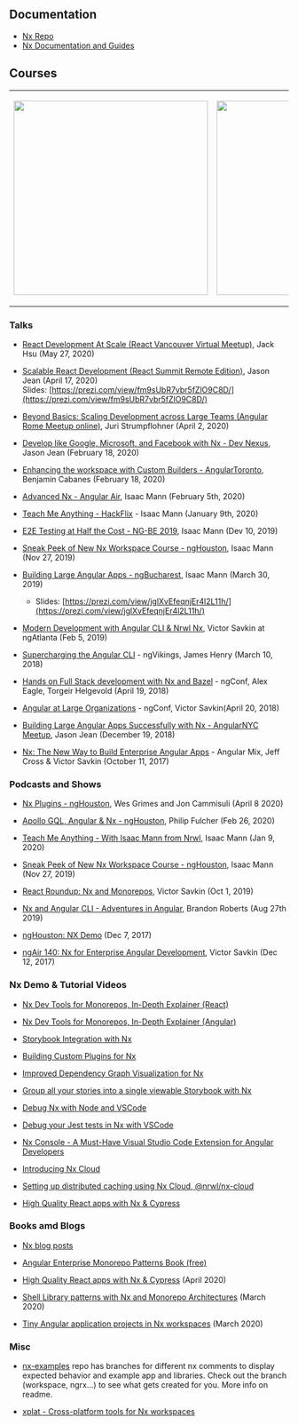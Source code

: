 ## Documentation

- [Nx Repo](https://github.com/nrwl/nx)
- [Nx Documentation and Guides](https://nx.dev)

## Courses

<table>
  <tr>
    <td>
      <a href="https://www.youtube.com/watch?v=2mYLe9Kp9VM&list=PLakNactNC1dH38AfqmwabvOszDmKriGco" target="_blank">
        <p align="center"><img src="https://raw.githubusercontent.com/nrwl/nx/master/images/nx-workspace-course.png" width="350"></p>
      </a>
    </td>
    <td>    
      <a href="https://nxplaybook.com/p/advanced-nx-workspaces" target="_blank">
      <p align="center"><img src="https://raw.githubusercontent.com/nrwl/nx/master/images/advanced-nx-workspace-course.png" width="350"></p>
      </a>
    </td>
  </tr>
</table>

### Talks

- [React Development At Scale (React Vancouver Virtual Meetup)](https://youtu.be/ZGXuzVipe1U?t=3721), Jack Hsu (May 27, 2020)

- [Scalable React Development (React Summit Remote Edition)](https://www.youtube.com/watch?v=Lr-u2ALSEQg), Jason Jean (April 17, 2020)  
  Slides: [https://prezi.com/view/fm9sUbR7vbr5fZlO9C8D/](https://prezi.com/view/fm9sUbR7vbr5fZlO9C8D/)

- [Beyond Basics: Scaling Development across Large Teams (Angular Rome Meetup online)](https://docs.google.com/presentation/d/1zEgeppole9avhrvV6Zmpmk-L1W9-6JsHbnjaJwBigtQ/edit?usp=sharing), Juri Strumpflohner (April 2, 2020)

- [Develop like Google, Microsoft, and Facebook with Nx - Dev Nexus](https://prezi.com/view/BVhl92reqg7cnhvv6hhH/), Jason Jean (February 18, 2020)

- [Enhancing the workspace with Custom Builders - AngularToronto](https://www.youtube.com/watch?v=M1Bk_O49n94), Benjamin Cabanes (February 18, 2020)

- [Advanced Nx - Angular Air](https://www.youtube.com/watch?v=pcTSDMid-aE), Isaac Mann (February 5th, 2020)

- [Teach Me Anything - HackFlix](https://www.youtube.com/watch?v=WRmj4JwfoMs) - Isaac Mann (January 9th, 2020)

* [E2E Testing at Half the Cost - NG-BE 2019](https://www.youtube.com/watch?v=C88th0SbepE), Isaac Mann (Dev 10, 2019)

* [Sneak Peek of New Nx Workspace Course - ngHouston](https://www.youtube.com/watch?v=uLbA4f2SINE&feature=youtu.be), Isaac Mann (Nov 27, 2019)

* [Building Large Angular Apps - ngBucharest](https://www.youtube.com/watch?v=bKhyTeTCf7M), Isaac Mann (March 30, 2019)

  - Slides: [https://prezi.com/view/jglXvEfeqnjEr4l2L11h/](https://prezi.com/view/jglXvEfeqnjEr4l2L11h/)

* [Modern Development with Angular CLI & Nrwl Nx](https://www.youtube.com/watch?v=tE8sUAfKI3g), Victor Savkin at ngAtlanta (Feb 5, 2019)

* [Supercharging the Angular CLI](https://www.youtube.com/watch?v=bMkKz8AedHc) - ngVikings, James Henry (March 10, 2018)

* [Hands on Full Stack development with Nx and Bazel](https://www.youtube.com/watch?v=1KDDIhcQORM) - ngConf, Alex Eagle, Torgeir Helgevold (April 19, 2018)

* [Angular at Large Organizations](https://www.youtube.com/watch?v=piQ0EZhtus0) - ngConf, Victor Savkin(April 20, 2018)

* [Building Large Angular Apps Successfully with Nx - AngularNYC Meetup](https://youtu.be/Jwv3wRZ3BTM), Jason Jean (December 19, 2018)

- [Nx: The New Way to Build Enterprise Angular Apps](https://www.youtube.com/watch?v=xo-1SDmvM8Y) - Angular Mix, Jeff Cross & Victor Savkin (October 11, 2017)

### Podcasts and Shows

- [Nx Plugins - ngHouston](https://youtu.be/bydqr-Yxsu8), Wes Grimes and Jon Cammisuli (April 8 2020)

- [Apollo GQL, Angular & Nx - ngHouston](https://youtu.be/bydqr-Yxsu8), Philip Fulcher (Feb 26, 2020)

- [Teach Me Anything - With Isaac Mann from Nrwl](https://youtu.be/WRmj4JwfoMs), Isaac Mann (Jan 9, 2020)

- [Sneak Peek of New Nx Workspace Course - ngHouston](https://www.youtube.com/watch?v=uLbA4f2SINE&feature=youtu.be), Isaac Mann (Nov 27, 2019)

- [React Roundup: Nx and Monorepos](https://player.fm/series/react-round-up/rru-081-nx-and-monorepos-with-jeffrey-cross-and-victor-savkin), Victor Savkin (Oct 1, 2019)

- [Nx and Angular CLI - Adventures in Angular](https://devchat.tv/adv-in-angular/aia-254-nx-and-angular-cli-with-brandon-roberts/), Brandon Roberts (Aug 27th 2019)

- [ngHouston: NX Demo](https://www.youtube.com/watch?v=E_UlU2Yv4G0) (Dec 7, 2017)

- [ngAir 140: Nx for Enterprise Angular Development](https://www.youtube.com/watch?v=qYNiOKDno_I), Victor Savkin (Dec 12, 2017)

### Nx Demo & Tutorial Videos

- [Nx Dev Tools for Monorepos, In-Depth Explainer (React)](https://www.youtube.com/watch?v=jCf92IyR-GE)

- [Nx Dev Tools for Monorepos, In-Depth Explainer (Angular)](https://youtu.be/h5FIGDn5YM0)

- [Storybook Integration with Nx](https://youtu.be/sFpqyjT7u4s)

- [Building Custom Plugins for Nx](https://youtu.be/XYO689PAhow)

- [Improved Dependency Graph Visualization for Nx](https://youtu.be/cMZ-ReC-jWU)

- [Group all your stories into a single viewable Storybook with Nx](https://youtu.be/c323HOuFKkA)

- [Debug Nx with Node and VSCode](https://youtu.be/OGV4R0cPRPc)

- [Debug your Jest tests in Nx with VSCode](https://youtu.be/9_lgM2nokLg)

- [Nx Console - A Must-Have Visual Studio Code Extension for Angular Developers](https://youtu.be/IIetmfgozgI)

- [Introducing Nx Cloud](https://youtu.be/pwG20nNTEQc)

- [Setting up distributed caching using Nx Cloud, @nrwl/nx-cloud](https://youtu.be/w1-GiB74ddc)

- [High Quality React apps with Nx & Cypress](https://youtu.be/mfJBLhjYMdo)

### Books amd Blogs

- [Nx blog posts](https://blog.nrwl.io/nx/home)

- [Angular Enterprise Monorepo Patterns Book (free)](https://go.nrwl.io/angular-enterprise-monorepo-patterns-new-book?utm_campaign=Book%3A%20Monorepo%20Patterns%2C%20Jan%202019&utm_source=Github&utm_medium=Banner%20Ad)

* [High Quality React apps with Nx & Cypress](https://cypress.io/blog/2020/04/14/high-quality-react-apps-with-nx-cypress/) (April 2020)

* [Shell Library patterns with Nx and Monorepo Architectures](https://indepth.dev/the-shell-library-patterns-with-nx-and-monorepo-architectures/) (March 2020)

- [Tiny Angular application projects in Nx workspaces](https://indepth.dev/tiny-angular-application-projects-in-nx-workspaces/#peer-reviewers--30/) (March 2020)

### Misc

- [nx-examples](https://github.com/nrwl/nx-examples) repo has branches for different nx comments to display expected behavior and example app and libraries. Check out the branch (workspace, ngrx...) to see what gets created for you. More info on readme.

- [xplat - Cross-platform tools for Nx workspaces](https://nstudio.io/xplat/)
